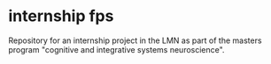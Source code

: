 # internship fps

Repository for an internship project in the LMN as part of the
masters program "cognitive and integrative systems neuroscience".

